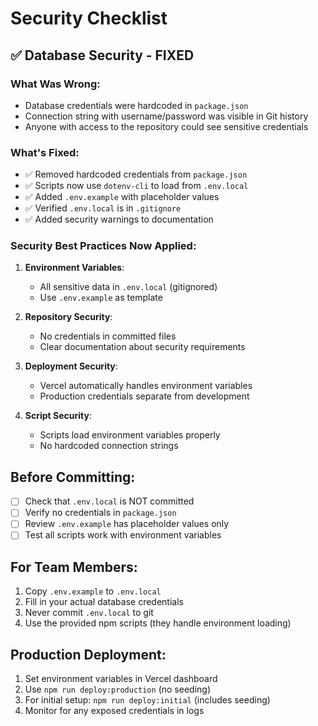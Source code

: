# Security Checklist

## ✅ Database Security - FIXED

### What Was Wrong:

- Database credentials were hardcoded in `package.json`
- Connection string with username/password was visible in Git history
- Anyone with access to the repository could see sensitive credentials

### What's Fixed:

- ✅ Removed hardcoded credentials from `package.json`
- ✅ Scripts now use `dotenv-cli` to load from `.env.local`
- ✅ Added `.env.example` with placeholder values
- ✅ Verified `.env.local` is in `.gitignore`
- ✅ Added security warnings to documentation

### Security Best Practices Now Applied:

1. **Environment Variables**:
   - All sensitive data in `.env.local` (gitignored)
   - Use `.env.example` as template

2. **Repository Security**:
   - No credentials in committed files
   - Clear documentation about security requirements

3. **Deployment Security**:
   - Vercel automatically handles environment variables
   - Production credentials separate from development

4. **Script Security**:
   - Scripts load environment variables properly
   - No hardcoded connection strings

## Before Committing:

- [ ] Check that `.env.local` is NOT committed
- [ ] Verify no credentials in `package.json`
- [ ] Review `.env.example` has placeholder values only
- [ ] Test all scripts work with environment variables

## For Team Members:

1. Copy `.env.example` to `.env.local`
2. Fill in your actual database credentials
3. Never commit `.env.local` to git
4. Use the provided npm scripts (they handle environment loading)

## Production Deployment:

1. Set environment variables in Vercel dashboard
2. Use `npm run deploy:production` (no seeding)
3. For initial setup: `npm run deploy:initial` (includes seeding)
4. Monitor for any exposed credentials in logs
